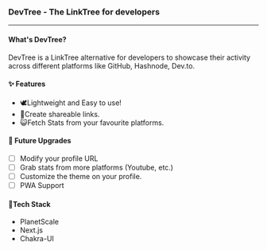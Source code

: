 ### DevTree - The LinkTree for developers

---

#### What's DevTree?

DevTree is a LinkTree alternative for developers to showcase their activity across different platforms like GitHub, Hashnode, Dev.to.

#### ✨ Features

- 🕊️Lightweight and Easy to use!
- 🔗Create shareable links.
- 😺Fetch Stats from your favourite platforms.

#### 🔨 Future Upgrades

- [ ] Modify your profile URL
- [ ] Grab stats from more platforms (Youtube, etc.)
- [ ] Customize the theme on your profile.
- [ ] PWA Support

#### 🚀Tech Stack

- PlanetScale
- Next.js
- Chakra-UI
